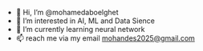 - 👋 Hi, I’m @mohamedaboelghet
- 👀 I’m interested in AI, ML and Data Sience
- 🌱 I’m currently learning neural network
- 📫 reach me via my email mohandes2025@gmail.com

<!---
mohamedaboelghet/mohamedaboelghet is a ✨ special ✨ repository because its `README.md` (this file) appears on your GitHub profile.
You can click the Preview link to take a look at your changes.
--->
